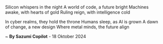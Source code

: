 Silicon whispers in the night
A world of code, a future bright
Machines awake, with hearts of gold
Ruling reign, with intelligence cold

In cyber realms, they hold the throne
Humans sleep, as AI is grown
A dawn of change, a new design
Where metal minds, the future align

~ <b>By Sazumi Copilot</b> - 18 Oktober 2024